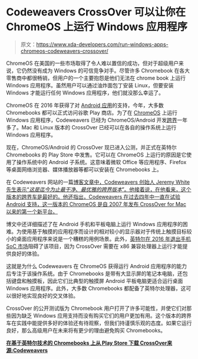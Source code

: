 # Codeweavers CrossOver 可以让你在 ChromeOS 上运行 Windows 应用程序

> 原文：<https://www.xda-developers.com/run-windows-apps-chromeos-codeweavers-crossover/>

ChromeOS 在美国的一些市场取得了令人难以置信的成功，但对于超级用户来说，它仍然没有成为 Windows 的可信竞争对手。尽管许多 Chromebook 在各大零售商中都很畅销，但用户的一个主要抱怨是他们无法在 chrome book 上运行 Windows 应用程序。虽然用户可以通过油炸面包丁安装 Linux，但要安装 Windows 才能运行任何 Windows 应用程序，他们就没那么幸运了。

ChromeOS 在 2016 年获得了对 [Android 应用](https://www.xda-developers.com/google-optimize-android-apps-chromebooks/)的支持，今年，大多数 Chromebooks 都可以正式访问谷歌 Play 商店。为了在 [ChromeOS](https://www.xda-developers.com/chrome-os-v62-krack-vulnerability/) 上运行 Windows 应用程序，Codeweavers 已经为 ChromeOS/Android 开发[跨界](https://www.xda-developers.com/latest-alpha-build-of-crossover-android-released-with-android-nougat-support/)一年多了。Mac 和 Linux 版本的 CrossOver 已经可以在各自的操作系统上运行 Windows 应用程序。

现在，ChromeOS/Android 的 CrossOver 现已进入公测，并正式在英特尔 Chromebooks 的 Play Store 中发售。它可以在 ChromeOS 上运行的原因是它使用了操作系统中的 Android 子系统。这意味着微软 Office 等应用程序、Firefox 等桌面网络浏览器、媒体播放器等都可以安装在 Chromebooks 上。

在 Codeweavers 网站的一篇[博客文章中，Codeweavers 创始人 Jeremy White 先生表示“*这是迄今为止最干净、最优雅的跨界版本*”。他接着说，在他看来，这个版本的跨界车是最好的。他还指出，Codeweavers 在过去四年中一直在试验 Android 支持，这一版本的 ChromeOS 是自 2007 年发布 CrossOver for Mac 以来的第一个新平台。](https://www.codeweavers.com/about/blogs/jwhite/2017/11/7/new-beginnings-crossover-on-chrome-os)

博文中还详细描述了在 Android 手机和平板电脑上运行 Windows 应用程序的困难。为使用基于触摸的应用程序而设计的相对较小的显示器对于传统上触摸目标较小的桌面应用程序来说是一个糟糕的用例场景。此外，[英特尔在 2016 年退出手机 SoC 市场](https://www.xda-developers.com/intel-cutting-significant-part-possibly-entire-atom-lineup/)阻碍了该项目，因为 CrossOver 需要在 x86 兼容处理器上运行才能提供良好的体验。

这就是为什么 Codeweavers 在 ChromeOS 获得运行 Android 应用程序的能力后专注于该操作系统。由于 Chromebooks 是带有大显示屏的笔记本电脑，还包括键盘和触摸板，因此它们比典型的触摸屏 Android 平板电脑更适合运行桌面 Windows 应用程序。此外，大多数 Chromebooks 都配备了英特尔处理器，这可以很好地实现良好的交叉体验。

CrossOver 的公开测试版为 Chromebook 用户打开了许多可能性，并使它们对那些因为缺乏 Windows 应用支持而没有购买它们的用户更加有用。这个版本的跨界车在实践中能提供多好的体验还有待观察，但我们持谨慎乐观的态度。如果它运行良好，那么高级用户在未来将有更少的理由避免购买 Chromebooks。

[**在基于英特尔技术的 Chromebooks 上从 Play Store 下载 CrossOver**](https://play.google.com/store/apps/details?id=com.codeweavers.cxoffice)[**来源:Codeweavers**](https://www.codeweavers.com/about/blogs/jwhite/2017/11/7/new-beginnings-crossover-on-chrome-os)